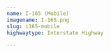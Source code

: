 ```yaml
---
name: I-165 (Mobile)
imagename: I-165.png
slug: i165-mobile
highwaytype: Interstate Highway

---
```

